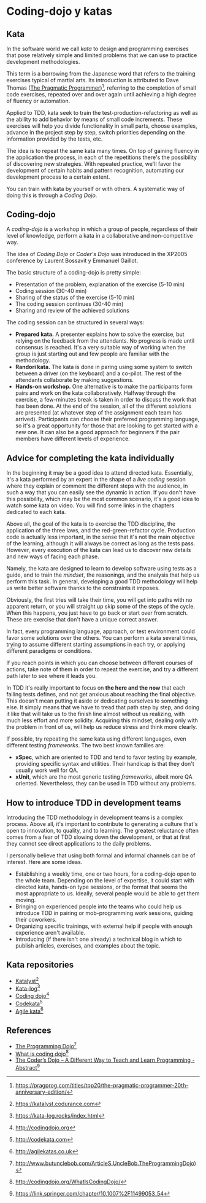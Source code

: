 # Coding-dojo y katas

## Kata

In the software world we call *kata* to design and programming exercises that pose relatively simple and limited problems that we can use to practice development methodologies.

This term is a borrowing from the Japanese word that refers to the training exercises typical of martial arts. Its introduction is attributed to Dave Thomas ([The Pragmatic Programmer](https://pragprog.com/titles/tpp20/the-pragmatic-programmer-20th-anniversary-edition/))[^fn9], referring to the completion of small code exercises, repeated over and over again until achieving a high degree of fluency or automation.

Applied to TDD, kata seek to train the test-production-refactoring as well as the ability to add behavior by means of small code increments. These exercises will help you divide functionality in small parts, choose examples, advance in the project step by step, switch priorities depending on the information provided by the tests, etc.

The idea is to repeat the same kata many times. On top of gaining fluency in the application the process, in each of the repetitions there's the possibility of discovering new strategies. With repeated practice, we'll favor the development of certain habits and pattern recognition, automating our development process to a certain extent.

You can train with kata by yourself or with others. A systematic way of doing this is through a *Coding Dojo*.

## Coding-dojo

A *coding-dojo* is a workshop in which a group of people, regardless of their level of knowledge, perform a kata in a collaborative and non-competitive way.

The idea of *Coding Dojo* or *Coder's Dojo* was introduced in the XP2005 conference by Laurent Bossavit y Emmanuel Gaillot.

The basic structure of a coding-dojo is pretty simple:

* Presentation of the problem, explanation of the exercise (5-10 min)
* Coding session (30-40 min)
* Sharing of the status of the exercise (5-10 min)
* The coding session continues (30-40 min)
* Sharing and review of the achieved solutions

The coding session can be structured in several ways:

* **Prepared kata.** A presenter explains how to solve the exercise, but relying on the feedback from the attendants. No progress is made until consensus is reached. It's a very suitable way of working when the group is just starting out and few people are familiar with the methodology.
* **Randori kata.** The kata is done in paring using some system to switch between a driver (on the keyboard) and a co-pilot. The rest of the attendants collaborate by making suggestions.
* **Hands-on workshop.** One alternative is to make the participants form pairs and work on the kata collaboratively. Halfway through the exercise, a few-minutes break is taken in order to discuss the work that has been done. At the end of the session, all of the different solutions are presented (at whatever step of the assignment each team has arrived). Participants can choose their preferred programming language, so it's a great opportunity for those that are looking to get started with a new one. It can also be a good approach for beginners if the pair members have different levels of experience.

## Advice for completing the kata individually

In the beginning it may be a good idea to attend directed kata. Essentially, it's a kata performed by an expert in the shape of a *live coding* session where they explain or comment the different steps with the audience, in such a way that you can easily see the dynamic in action. If you don't have this possibility, which may be the most common scenario, it's a good idea to watch some kata on video. You will find some links in the chapters dedicated to each kata.

Above all, the goal of the kata is to exercise the TDD discipline, the application of the three laws, and the red-green-refactor cycle. Production code is actually less important, in the sense that it's not the main objective of the learning, although it will always be correct as long as the tests pass. However, every execution of the kata can lead us to discover new details and new ways of facing each phase.

Namely, the kata are designed to learn to develop software using tests as a guide, and to train the *mindset*, the reasonings, and the analysis that help us perform this task. In general, developing a good TDD methodology will help us write better software thanks to the constraints it imposes.

Obviously, the first tries will take their time, you will get into paths with no apparent return, or you will straight up skip some of the steps of the cycle. When this happens, you just have to go back or start over from scratch. These are exercise that don't have a unique correct answer.

In fact, every programming language, approach, or test environment could favor some solutions over the others. You can perform a kata several times, trying to assume different starting assumptions in each try, or applying different paradigms or conditions.

If you reach points in which you can choose between different courses of actions, take note of them in order to repeat the exercise, and try a different path later to see where it leads you.

In TDD it's really important to focus on **the here and the now** that each failing tests defines, and not get anxious about reaching the final objective. This doesn't mean putting it aside or dedicating ourselves to something else. It simply means that we have to tread that path step by step, and doing it like that will take us to the finish line almost without us realizing, with much less effort and more solidity. Acquiring this mindset, dealing only with the problem in front of us, will help us reduce stress and think more clearly.

If possible, try repeating the same kata using different languages, even different testing *frameworks*. The two best known families are:
* **xSpec**, which are oriented to TDD and tend to favor testing by example, providing specific syntax and utilities. Their handicap is that they don't usually work well for QA.
* **xUnit**, which are the most generic testing *frameworks*, albeit more QA oriented. Nevertheless, they can be used in TDD without any problems.

## How to introduce TDD in development teams

Introducing the TDD methodology in development teams is a complex process. Above all, it's important to contribute to generating a culture that's open to innovation, to quality, and to learning. The greatest reluctance often comes from a fear of TDD slowing down the development, or that at first they cannot see direct applications to the daily problems.

I personally believe that using both formal and informal channels can be of interest. Here are some ideas.

* Establishing a weekly time, one or two hours, for a coding-dojo open to the whole team. Depending on the level of expertise, it could start with directed kata, hands-on type sessions, or the format that seems the most appropriate to us. Ideally, several people would be able to get them moving.
* Bringing on experienced people into the teams who could help us introduce TDD in pairing or mob-programming work sessions, guiding their coworkers.
* Organizing specific trainings, with external help if people with enough experience aren't available.
* Introducing (if there isn't one already) a technical blog in which to publish articles, exercises, and examples about the topic.

## Kata repositories

* [Katalyst](https://katalyst.codurance.com)[^fn10]
* [Kata-log](https://kata-log.rocks/index.html)[^fn11]
* [Coding dojo](http://codingdojo.org)[^fn12]
* [Codekata](http://codekata.com)[^fn13]
* [Agile kata](http://agilekatas.co.uk)[^fn14]

## References

* [The Programming Dojo](http://www.butunclebob.com/ArticleS.UncleBob.TheProgrammingDojo)[^fn15]
* [What is coding dojo](http://codingdojo.org/WhatIsCodingDojo/)[^fn16]
* [The Coder’s Dojo – A Different Way to Teach and Learn Programming - Abstract](https://link.springer.com/chapter/10.1007%2F11499053_54)[^fn17]

[^fn9]: https://pragprog.com/titles/tpp20/the-pragmatic-programmer-20th-anniversary-edition/
[^fn10]: https://katalyst.codurance.com
[^fn11]: https://kata-log.rocks/index.html
[^fn12]: http://codingdojo.org
[^fn13]: http://codekata.com
[^fn14]: http://agilekatas.co.uk
[^fn15]: http://www.butunclebob.com/ArticleS.UncleBob.TheProgrammingDojo)
[^fn16]: http://codingdojo.org/WhatIsCodingDojo/
[^fn17]: https://link.springer.com/chapter/10.1007%2F11499053_54